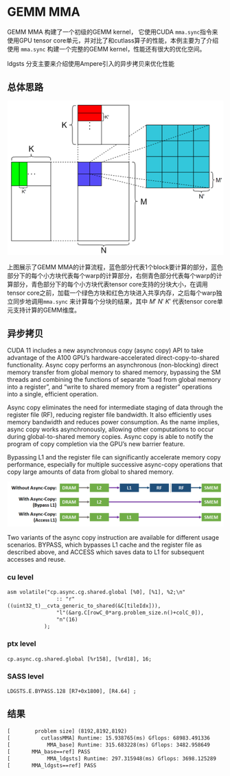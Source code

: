 # GEMM MMA

GEMM MMA 构建了一个初级的GEMM kernel， 它使用CUDA `mma.sync`指令来使用GPU tensor core单元，并对比了和cutlass算子的性能，本例主要为了介绍使用 `mma.sync` 构建一个完整的GEMM kernel，性能还有很大的优化空间。

ldgsts 分支主要来介绍使用Ampere引入的异步拷贝来优化性能

## 总体思路

<img src="pic/gemm_vec.png" title="" alt="" width="600">
 

上图展示了GEMM MMA的计算流程，蓝色部分代表1个block要计算的部分，蓝色部分下的每个小方块代表每个warp的计算部分，右侧青色部分代表每个warp的计算部分，青色部分下的每个小方块代表tensor core支持的分块大小，在调用tensor core之前，加载一个绿色方块和红色方块进入共享内存，之后每个warp独立同步地调用`mma.sync` 来计算每个分块的结果，其中 $M'$ $N'$ $K'$ 代表tensor core单元支持计算的GEMM维度。

## 异步拷贝

CUDA 11 includes a new asynchronous copy (async copy) API to take advantage of the A100 
GPU’s hardware-accelerated direct-copy-to-shared functionality. Async copy performs an 
asynchronous (non-blocking) direct memory transfer from global memory to shared memory, 
bypassing the SM threads and combining the functions of separate “load from global memory 
into a register”, and “write to shared memory from a register” operations into a single, efficient 
operation. 

Async copy eliminates the need for intermediate staging of data through the register file (RF), 
reducing register file bandwidth. It also efficiently uses memory bandwidth and reduces power 
consumption. As the name implies, async copy works asynchronously, allowing other 
computations to occur during global-to-shared memory copies. Async copy is able to notify the 
program of copy completion via the GPU’s new barrier feature.

Bypassing L1 and the register file can significantly accelerate memory copy performance, 
especially for multiple successive async-copy operations that copy large amounts of data from 
global to shared memory. 

![](pic/async_copy.png)

Two variants of the async copy instruction are available for different usage scenarios. BYPASS, 
which bypasses L1 cache and the register file as described above, and ACCESS which saves 
data to L1 for subsequent accesses and reuse. 

### cu level

```
asm volatile("cp.async.cg.shared.global [%0], [%1], %2;\n"
                :: "r"((uint32_t)__cvta_generic_to_shared(&C[tileIdx])),
                "l"(&arg.C[rowC_0*arg.problem_size.n()+colC_0]),
                "n"(16)
            );
```

### ptx level

```
cp.async.cg.shared.global [%r158], [%rd18], 16;
```

### SASS level

```
LDGSTS.E.BYPASS.128 [R7+0x1800], [R4.64] ;
```


## 结果

```
[        problem size] (8192,8192,8192)
[          cutlassMMA] Runtime: 15.938765(ms) Gflops: 68983.491336
[            MMA_base] Runtime: 315.683228(ms) Gflops: 3482.958649
[       MMA_base==ref] PASS
[            MMA_ldgsts] Runtime: 297.315948(ms) Gflops: 3698.125289
[       MMA_ldgsts==ref] PASS
```


